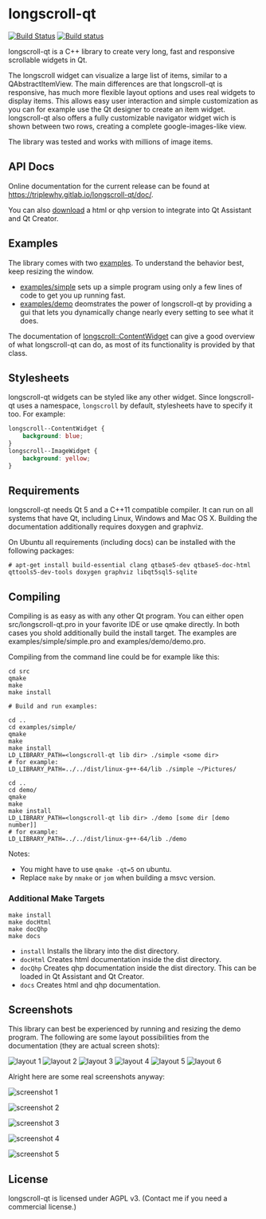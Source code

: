 # longscroll-qt
[![Build Status](https://travis-ci.org/TripleWhy/longscroll-qt.svg?branch=master)](https://travis-ci.org/TripleWhy/longscroll-qt) [![Build status](https://ci.appveyor.com/api/projects/status/wpkj3f4oca4umh4t/branch/master?svg=true)](https://ci.appveyor.com/project/TripleWhy/longscroll-qt/branch/master)

longscroll-qt is a C++ library to create very long, fast and responsive scrollable widgets in Qt.

The longscroll widget can visualize a large list of items, similar to a QAbstractItemView.
The main differences are that longscroll-qt is responsive, has much more flexible layout options and uses real widgets to display items.
This allows easy user interaction and simple customization as you can for example use the Qt designer to create an item widget.
longscroll-qt also offers a fully customizable navigator widget wich is shown between two rows, creating a complete google-images-like view.

The library was tested and works with millions of image items.

## API Docs
Online documentation for the current release can be found at https://triplewhy.gitlab.io/longscroll-qt/doc/.

You can also [download](../../releases) a html or qhp version to integrate into Qt Assistant and Qt Creator.

## Examples
The library comes with two [examples](examples). To understand the behavior best, keep resizing the window.
- [examples/simple](examples/simple) sets up a simple program using only a few lines of code to get you up running fast.
- [examples/demo](examples/demo) deomstrates the power of longscroll-qt by providing a gui that lets you dynamically change nearly every setting to see what it does.

The documentation of [longscroll::ContentWidget](https://triplewhy.gitlab.io/longscroll-qt/doc/classlongscroll_1_1_content_widget.html) can give a good overview of what longscroll-qt can do, as most of its functionality is provided by that class.

## Stylesheets
longscroll-qt widgets can be styled like any other widget. Since longscroll-qt uses a namespace, `longscroll` by default, stylesheets have to specify it too. For example:
```css
longscroll--ContentWidget {
	background: blue;
}
longscroll--ImageWidget {
	background: yellow;
}
```

## Requirements
longscroll-qt needs Qt 5 and a C++11 compatible compiler. It can run on all systems that have Qt, including Linux, Windows and Mac OS X.
Building the documentation additionally requires doxygen and graphviz.

On Ubuntu all requirements (including docs) can be installed with the following packages:
```
# apt-get install build-essential clang qtbase5-dev qtbase5-doc-html qttools5-dev-tools doxygen graphviz libqt5sql5-sqlite
```

## Compiling
Compiling is as easy as with any other Qt program. You can either open src/longscroll-qt.pro in your favorite IDE or use qmake directly. In both cases you shold additionally build the install target.
The examples are examples/simple/simple.pro and examples/demo/demo.pro.

Compiling from the command line could be for example like this:
```
cd src
qmake
make
make install

# Build and run examples:

cd ..
cd examples/simple/
qmake
make
make install
LD_LIBRARY_PATH=<longscroll-qt lib dir> ./simple <some dir>
# for example:
LD_LIBRARY_PATH=../../dist/linux-g++-64/lib ./simple ~/Pictures/

cd ..
cd demo/
qmake
make
make install
LD_LIBRARY_PATH=<longscroll-qt lib dir> ./demo [some dir [demo number]]
# for example:
LD_LIBRARY_PATH=../../dist/linux-g++-64/lib ./demo
```
Notes:
- You might have to use `qmake -qt=5` on ubuntu.
- Replace `make` by `nmake` or `jom` when building a msvc version.

### Additional Make Targets
```
make install
make docHtml
make docQhp
make docs
```
- `install`  Installs the library into the dist directory.
- `docHtml`  Creates html documentation inside the dist directory.
- `docQhp`   Creates qhp documentation inside the dist directory. This can be loaded in Qt Assistant and Qt Creator.
- `docs`     Creates html and qhp documentation.

## Screenshots
This library can best be experienced by running and resizing the demo program.
The following are some layout possibilities from the documentation (they are actual screen shots):

![layout 1](doxygen/img/layout1.png)
![layout 2](doxygen/img/layout2.png)
![layout 3](doxygen/img/layout3.png)
![layout 4](doxygen/img/layout4.png)
![layout 5](doxygen/img/layout5.png)
![layout 6](doxygen/img/layout6.png)

Alright here are some real screenshots anyway:

![screenshot 1](doxygen/img/screen01.jpg)

![screenshot 2](doxygen/img/screen02.jpg)

![screenshot 3](doxygen/img/screen04.jpg)

![screenshot 4](doxygen/img/screen06.jpg)

![screenshot 5](doxygen/img/screen05.jpg)

## License
longscroll-qt is licensed under AGPL v3. (Contact me if you need a commercial license.)
